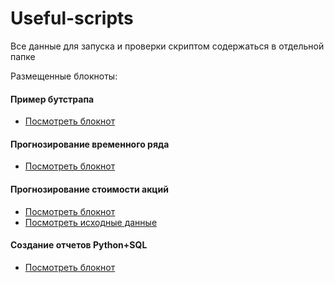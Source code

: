 # Useful-scripts

Все данные для запуска и проверки скриптом содержаться в отдельной папке

Размещенные блокноты:

#### Пример бутстрапа
- [Посмотреть блокнот](/Пример%20Бутстрапа)
####  Прогнозирование временного ряда
- [Посмотреть блокнот](/)
####  Прогнозирование стоимости акций
- [Посмотреть блокнот](/Прогнозирование%20стоимости%20акций.ipynb)
- [Посмотреть исходные данные](/Исходные%20данные/AAPL.csv)
####  Создание отчетов Python+SQL
- [Посмотреть блокнот](/Создание%20отчетов%20Python%2BSQL.ipynb)
